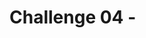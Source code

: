 # Challenge 04 - <Title of Challenge> - Coach's Guide 

[< Previous Solution](./Solution-03.md) - **[Home](./README.md)** - [Next Solution >](./Solution-05.md)

## Notes & Guidance

